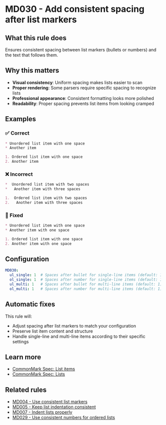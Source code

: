 # MD030 - Add consistent spacing after list markers

## What this rule does

Ensures consistent spacing between list markers (bullets or numbers) and the text that follows them.

## Why this matters

- **Visual consistency**: Uniform spacing makes lists easier to scan
- **Proper rendering**: Some parsers require specific spacing to recognize lists
- **Professional appearance**: Consistent formatting looks more polished
- **Readability**: Proper spacing prevents list items from looking cramped

## Examples

### ✅ Correct

```markdown
* Unordered list item with one space
* Another item

1. Ordered list item with one space
2. Another item
```

### ❌ Incorrect

<!-- rumdl-disable MD030 -->

```markdown
*  Unordered list item with two spaces
*   Another item with three spaces

1.  Ordered list item with two spaces
2.   Another item with three spaces
```

<!-- rumdl-enable MD030 -->

### 🔧 Fixed

```markdown
* Unordered list item with one space
* Another item with one space

1. Ordered list item with one space
2. Another item with one space
```

## Configuration

```yaml
MD030:
  ul_single: 1  # Spaces after bullet for single-line items (default: 1)
  ol_single: 1  # Spaces after number for single-line items (default: 1)
  ul_multi: 1   # Spaces after bullet for multi-line items (default: 1)
  ol_multi: 1   # Spaces after number for multi-line items (default: 1)
```

## Automatic fixes

This rule will:

- Adjust spacing after list markers to match your configuration
- Preserve list item content and structure
- Handle single-line and multi-line items according to their specific settings

## Learn more

- [CommonMark Spec: List items](https://spec.commonmark.org/0.31.2/#list-items)
- [CommonMark Spec: Lists](https://spec.commonmark.org/0.31.2/#lists)

## Related rules

- [MD004 - Use consistent list markers](md004.md)
- [MD005 - Keep list indentation consistent](md005.md)
- [MD007 - Indent lists properly](md007.md)
- [MD029 - Use consistent numbers for ordered lists](md029.md)
